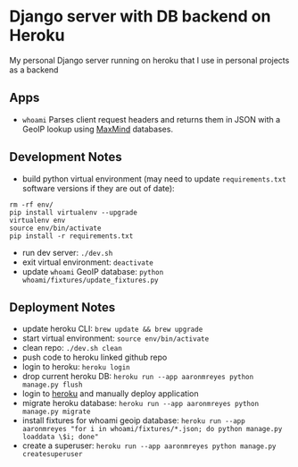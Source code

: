# Django server with DB backend on Heroku

My personal Django server running on heroku that I use in personal projects as a backend

## Apps

- `whoami` Parses client request headers and returns them in JSON with a GeoIP lookup using [MaxMind](https://dev.maxmind.com/geoip/geoip2/geolite2/) databases.

## Development Notes

- build python virtual environment (may need to update `requirements.txt` software versions if they are out of date):
```
rm -rf env/
pip install virtualenv --upgrade
virtualenv env
source env/bin/activate
pip install -r requirements.txt
```
- run dev server: `./dev.sh`
- exit virtual environment: `deactivate`
- update `whoami` GeoIP database: `python whoami/fixtures/update_fixtures.py`

## Deployment Notes

- update heroku CLI: `brew update && brew upgrade`
- start virtual environment: `source env/bin/activate`
- clean repo: `./dev.sh clean`
- push code to heroku linked github repo
- login to heroku: `heroku login`
- drop current heroku DB: `heroku run --app aaronmreyes python manage.py flush`
- login to [heroku](https://dashboard.heroku.com/apps/aaronmreyes/deploy/github) and manually deploy application
- migrate heroku database: `heroku run --app aaronmreyes python manage.py migrate`
- install fixtures for whoami geoip database: `heroku run --app aaronmreyes "for i in whoami/fixtures/*.json; do python manage.py loaddata \$i; done"`
- create a superuser: `heroku run --app aaronmreyes python manage.py createsuperuser`

